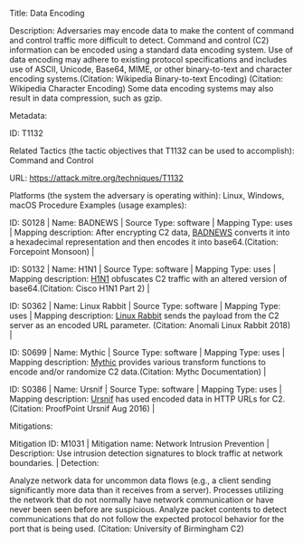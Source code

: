 Title: Data Encoding

Description: Adversaries may encode data to make the content of command and control traffic more difficult to detect. Command and control (C2) information can be encoded using a standard data encoding system. Use of data encoding may adhere to existing protocol specifications and includes use of ASCII, Unicode, Base64, MIME, or other binary-to-text and character encoding systems.(Citation: Wikipedia Binary-to-text Encoding) (Citation: Wikipedia Character Encoding) Some data encoding systems may also result in data compression, such as gzip.

Metadata:

ID: T1132

Related Tactics (the tactic objectives that T1132 can be used to accomplish): Command and Control

URL: https://attack.mitre.org/techniques/T1132

Platforms (the system the adversary is operating within): Linux, Windows, macOS Procedure Examples (usage examples):

ID: S0128 | Name: BADNEWS | Source Type: software | Mapping Type: uses | Mapping description: After encrypting C2 data, [BADNEWS](https://attack.mitre.org/software/S0128) converts it into a hexadecimal representation and then encodes it into base64.(Citation: Forcepoint Monsoon) |

ID: S0132 | Name: H1N1 | Source Type: software | Mapping Type: uses | Mapping description: [H1N1](https://attack.mitre.org/software/S0132) obfuscates C2 traffic with an altered version of base64.(Citation: Cisco H1N1 Part 2) |

ID: S0362 | Name: Linux Rabbit | Source Type: software | Mapping Type: uses | Mapping description: [Linux Rabbit](https://attack.mitre.org/software/S0362) sends the payload from the C2 server as an encoded URL parameter. (Citation: Anomali Linux Rabbit 2018) |

ID: S0699 | Name: Mythic | Source Type: software | Mapping Type: uses | Mapping description: [Mythic](https://attack.mitre.org/software/S0699) provides various transform functions to encode and/or randomize C2 data.(Citation: Mythc Documentation) |

ID: S0386 | Name: Ursnif | Source Type: software | Mapping Type: uses | Mapping description: [Ursnif](https://attack.mitre.org/software/S0386) has used encoded data in HTTP URLs for C2.(Citation: ProofPoint Ursnif Aug 2016) |

Mitigations:

Mitigation ID: M1031 | Mitigation name: Network Intrusion Prevention | Description: Use intrusion detection signatures to block traffic at network boundaries. | Detection:

Analyze network data for uncommon data flows (e.g., a client sending significantly more data than it receives from a server). Processes utilizing the network that do not normally have network communication or have never been seen before are suspicious. Analyze packet contents to detect communications that do not follow the expected protocol behavior for the port that is being used. (Citation: University of Birmingham C2)